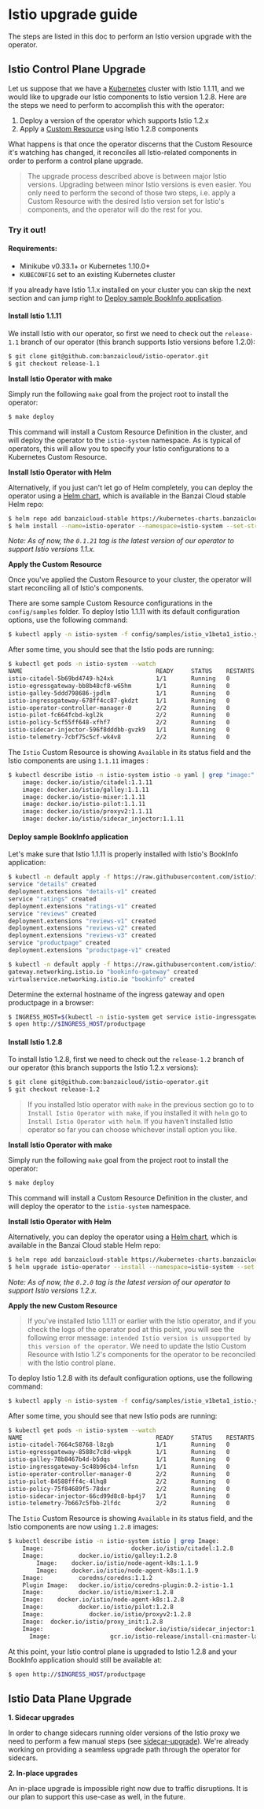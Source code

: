 # Istio upgrade guide

The steps are listed in this doc to perform an Istio version upgrade with the operator.

## Istio Control Plane Upgrade

Let us suppose that we have a [Kubernetes](https://kubernetes.io/) cluster with Istio 1.1.11, and we would like to upgrade our Istio components to Istio version 1.2.8. Here are the steps we need to perform to accomplish this with the operator:

1. Deploy a version of the operator which supports Istio 1.2.x
2. Apply a [Custom Resource](https://kubernetes.io/docs/concepts/extend-kubernetes/api-extension/custom-resources/) using Istio 1.2.8 components

What happens is that once the operator discerns that the Custom Resource it's watching has changed, it reconciles all Istio-related components in order to perform a control plane upgrade.

> The upgrade process described above is between major Istio versions. Upgrading between minor Istio versions is even easier. You only need to perform the second of those two steps, i.e. apply a Custom Resource with the desired Istio version set for Istio's components, and the operator will do the rest for you.

### Try it out!

#### Requirements:

- Minikube v0.33.1+ or Kubernetes 1.10.0+
- `KUBECONFIG` set to an existing Kubernetes cluster

If you already have Istio 1.1.x installed on your cluster you can skip the next section and can jump right to [Deploy sample BookInfo application](#deploy-sample-bookinfo-application).

#### Install Istio 1.1.11

We install Istio with our operator, so first we need to check out the `release-1.1` branch of our operator (this branch supports Istio versions before 1.2.0):
```bash
$ git clone git@github.com:banzaicloud/istio-operator.git
$ git checkout release-1.1
```

**Install Istio Operator with make**

Simply run the following `make` goal from the project root to install the operator:
```bash
$ make deploy
```

This command will install a Custom Resource Definition in the cluster, and will deploy the operator to the `istio-system` namespace.
As is typical of operators, this will allow you to specify your Istio configurations to a Kubernetes Custom Resource.

**Install Istio Operator with Helm**

Alternatively, if you just can't let go of Helm completely, you can deploy the operator using a [Helm chart](https://github.com/banzaicloud/banzai-charts/tree/master/istio-operator), which is available in the Banzai Cloud stable Helm repo:

```bash
$ helm repo add banzaicloud-stable https://kubernetes-charts.banzaicloud.com
$ helm install --name=istio-operator --namespace=istio-system --set-string operator.image.tag=0.1.21 banzaicloud-stable/istio-operator
```

*Note: As of now, the `0.1.21` tag is the latest version of our operator to support Istio versions 1.1.x.*

**Apply the Custom Resource**

Once you've applied the Custom Resource to your cluster, the operator will start reconciling all of Istio's components.

There are some sample Custom Resource configurations in the `config/samples` folder. To deploy Istio 1.1.11 with its default configuration options, use the following command:

```bash
$ kubectl apply -n istio-system -f config/samples/istio_v1beta1_istio.yaml
```

After some time, you should see that the Istio pods are running:

```bash
$ kubectl get pods -n istio-system --watch
NAME                                      READY     STATUS    RESTARTS   AGE
istio-citadel-5b69bd4749-h24xk            1/1       Running   0          1m
istio-egressgateway-bb8b48cf8-w65hm       1/1       Running   0          1m
istio-galley-5ddd798686-jpdlm             1/1       Running   0          1m
istio-ingressgateway-678ff4cc87-gkdzt     1/1       Running   0          1m
istio-operator-controller-manager-0       2/2       Running   0          9m
istio-pilot-fc664fcbd-kgl2k               2/2       Running   0          1m
istio-policy-5cf55ff648-xfhf7             2/2       Running   0          1m
istio-sidecar-injector-596f8dddbb-gvzk9   1/1       Running   0          1m
istio-telemetry-7cbf75c5cf-wk4v8          2/2       Running   0          1m
```

The `Istio` Custom Resource is showing `Available` in its status field and the Istio components are using `1.1.11` images :

```bash
$ kubectl describe istio -n istio-system istio -o yaml | grep "image:"
    image: docker.io/istio/citadel:1.1.11
    image: docker.io/istio/galley:1.1.11
    image: docker.io/istio-mixer:1.1.11
    image: docker.io/istio-pilot:1.1.11
    image: docker.io/istio/proxyv2:1.1.11
    image: docker.io/istio/sidecar_injector:1.1.11
```

#### Deploy sample BookInfo application

Let's make sure that Istio 1.1.11 is properly installed with Istio's BookInfo application:

```bash
$ kubectl -n default apply -f https://raw.githubusercontent.com/istio/istio/release-1.1/samples/bookinfo/platform/kube/bookinfo.yaml
service "details" created
deployment.extensions "details-v1" created
service "ratings" created
deployment.extensions "ratings-v1" created
service "reviews" created
deployment.extensions "reviews-v1" created
deployment.extensions "reviews-v2" created
deployment.extensions "reviews-v3" created
service "productpage" created
deployment.extensions "productpage-v1" created

$ kubectl -n default apply -f https://raw.githubusercontent.com/istio/istio/release-1.1/samples/bookinfo/networking/bookinfo-gateway.yaml
gateway.networking.istio.io "bookinfo-gateway" created
virtualservice.networking.istio.io "bookinfo" created
```

Determine the external hostname of the ingress gateway and open productpage in a browser:

```bash
$ INGRESS_HOST=$(kubectl -n istio-system get service istio-ingressgateway -o jsonpath='{.status.loadBalancer.ingress[0].ip}')
$ open http://$INGRESS_HOST/productpage
```

#### Install Istio 1.2.8

To install Istio 1.2.8, first we need to check out the `release-1.2` branch of our operator (this branch supports the Istio 1.2.x versions):
```bash
$ git clone git@github.com:banzaicloud/istio-operator.git
$ git checkout release-1.2
```

> If you installed Istio operator with `make` in the previous section go to to `Install Istio Operator with make`, if you installed it with `helm` go to `Install Istio Operator with helm`. If you haven't installed Istio operator so far you can choose whichever install option you like.

**Install Istio Operator with make**

Simply run the following `make` goal from the project root to install the operator:
```bash
$ make deploy
```

This command will install a Custom Resource Definition in the cluster, and will deploy the operator to the `istio-system` namespace.

**Install Istio Operator with Helm**

Alternatively, you can deploy the operator using a [Helm chart](https://github.com/banzaicloud/banzai-charts/tree/master/istio-operator), which is available in the Banzai Cloud stable Helm repo:

```bash
$ helm repo add banzaicloud-stable https://kubernetes-charts.banzaicloud.com
$ helm upgrade istio-operator --install --namespace=istio-system --set-string operator.image.tag=0.2.0 banzaicloud-stable/istio-operator
```

*Note: As of now, the `0.2.0` tag is the latest version of our operator to support Istio versions 1.2.x.*

**Apply the new Custom Resource**

> If you've installed Istio 1.1.11 or earlier with the Istio operator, and if you check the logs of the operator pod at this point, you will see the following error message: `intended Istio version is unsupported by this version of the operator`. We need to update the Istio Custom Resource with Istio 1.2's components for the operator to be reconciled with the Istio control plane.

To deploy Istio 1.2.8 with its default configuration options, use the following command:

```bash
$ kubectl apply -n istio-system -f config/samples/istio_v1beta1_istio.yaml
```

After some time, you should see that new Istio pods are running:

```bash
$ kubectl get pods -n istio-system --watch
NAME                                      READY     STATUS    RESTARTS   AGE
istio-citadel-7664c58768-l8zgb            1/1       Running   0          7m
istio-egressgateway-8588c7c8d-wkpgk       1/1       Running   0          7m
istio-galley-78b8467b4d-b5dqs             1/1       Running   0          7m
istio-ingressgateway-5c48b96cb4-lnfsn     1/1       Running   0          7m
istio-operator-controller-manager-0       2/2       Running   0          16m
istio-pilot-84588fff4c-4lhq8              2/2       Running   0          7m
istio-policy-75f84689f5-78dxr             2/2       Running   0          7m
istio-sidecar-injector-66cd99d8c8-bp4j7   1/1       Running   0          7m
istio-telemetry-7b667c5fbb-2lfdc          2/2       Running   0          7m
```

The `Istio` Custom Resource is showing `Available` in its status field, and the Istio components are now using `1.2.8` images:

```bash
$ kubectl describe istio -n istio-system istio | grep Image:
    Image:                         docker.io/istio/citadel:1.2.8
    Image:          docker.io/istio/galley:1.2.8
        Image:    docker.io/istio/node-agent-k8s:1.1.9
        Image:    docker.io/istio/node-agent-k8s:1.1.9
    Image:          coredns/coredns:1.1.2
    Plugin Image:   docker.io/istio/coredns-plugin:0.2-istio-1.1
    Image:          docker.io/istio/mixer:1.2.8
    Image:    docker.io/istio/node-agent-k8s:1.2.8
    Image:          docker.io/istio/pilot:1.2.8
    Image:             docker.io/istio/proxyv2:1.2.8
    Image:  docker.io/istio/proxy_init:1.2.8
    Image:                          docker.io/istio/sidecar_injector:1.2.8
      Image:                 gcr.io/istio-release/install-cni:master-latest-daily

```

At this point, your Istio control plane is upgraded to Istio 1.2.8 and your BookInfo application should still be available at:
```bash
$ open http://$INGRESS_HOST/productpage
```

## Istio Data Plane Upgrade

**1. Sidecar upgrades**

In order to change sidecars running older versions of the Istio proxy we need to perform a few manual steps (see [sidecar-upgrade](https://istio.io/docs/setup/kubernetes/upgrade/steps/#sidecar-upgrade)).
We're already working on providing a seamless upgrade path through the operator for sidecars.

**2. In-place upgrades**

An in-place upgrade is impossible right now due to traffic disruptions.
It is our plan to support this use-case as well, in the future.
